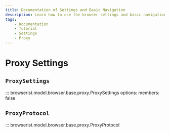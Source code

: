 ```yaml
---
title: Documentation of Settings and Basic Navigation
description: Learn how to use the browser settings and basic navigation methods in Browserist. Includes code examples for beginners and advanced users for web scraping and browser automation.
tags:
    - Documentation
    - Tutorial
    - Settings
    - Proxy
---
```


# Proxy Settings
## `ProxySettings`

::: browserist.model.browser.base.proxy.ProxySettings
    options:
        members: false

## `ProxyProtocol`

::: browserist.model.browser.base.proxy.ProxyProtocol
